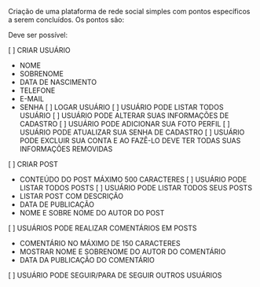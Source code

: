 Criação de uma plataforma de rede social simples com pontos específicos a serem 
concluídos. Os pontos são:

Deve ser possível:

[ ] CRIAR USUÁRIO
  - NOME
  - SOBRENOME
  - DATA DE NASCIMENTO
  - TELEFONE
  - E-MAIL
  - SENHA
[ ] LOGAR USUÁRIO
[ ] USUÁRIO PODE LISTAR TODOS USUÁRIO
[ ] USUÁRIO PODE ALTERAR SUAS INFORMAÇÕES DE CADASTRO
[ ] USUÁRIO PODE ADICIONAR SUA FOTO PERFIL
[ ] USUÁRIO PODE ATUALIZAR SUA SENHA DE CADASTRO
[ ] USUÁRIO PODE EXCLUIR SUA CONTA E AO FAZÊ-LO DEVE TER TODAS SUAS INFORMAÇÕES REMOVIDAS

[ ] CRIAR POST
  - CONTEÚDO DO POST MÁXIMO 500 CARACTERES
[ ] USUÁRIO PODE LISTAR TODOS POSTS
[ ] USUÁRIO PODE LISTAR TODOS SEUS POSTS
  - LISTAR POST COM DESCRIÇÃO
  - DATA DE PUBLICAÇÃO
  - NOME E SOBRE NOME DO AUTOR DO POST

[ ] USUÁRIOS PODE REALIZAR COMENTÁRIOS EM POSTS
  - COMENTÁRIO NO MÁXIMO DE 150 CARACTERES
  - MOSTRAR NOME E SOBRENOME DO AUTOR DO COMENTÁRIO
  - DATA DA PUBLICAÇÃO DO COMENTÁRIO

[ ] USUÁRIO PODE SEGUIR/PARA DE SEGUIR OUTROS USUÁRIOS
